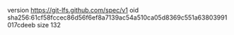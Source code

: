 version https://git-lfs.github.com/spec/v1
oid sha256:61cf58fccec86d56f6ef8a7139ac54a510ca05d8369c551a63803991017cdeeb
size 132
